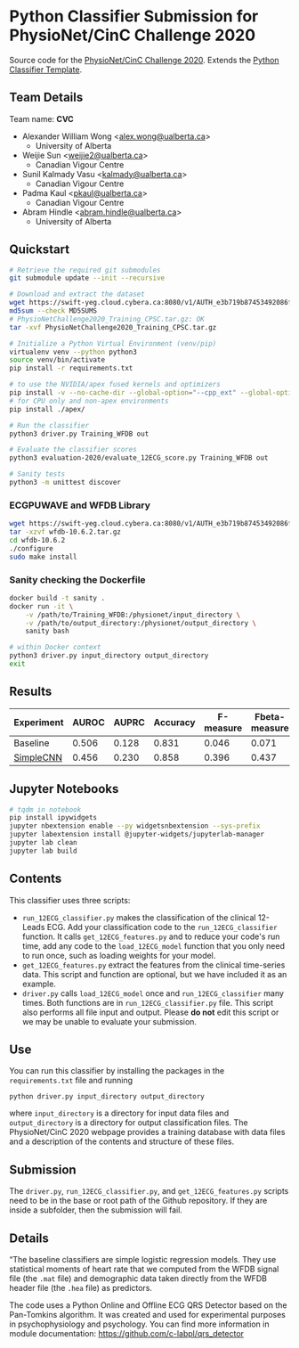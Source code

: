 # Python Classifier Submission for PhysioNet/CinC Challenge 2020

Source code for the [PhysioNet/CinC Challenge 2020](https://physionetchallenges.github.io/2020/). Extends the [Python Classifier Template](https://github.com/physionetchallenges/python-classifier-2020).

## Team Details

Team name: **CVC**

- Alexander William Wong <[alex.wong@ualberta.ca](mailto:alex.wong@ualberta.ca)>
    - University of Alberta
- Weijie Sun <[weijie2@ualberta.ca](mailto:weijie2@ualberta.ca)>
    - Canadian Vigour Centre
- Sunil Kalmady Vasu <[kalmady@ualberta.ca](mailto:kalmady@ualberta.ca)>
    - Canadian Vigour Centre
- Padma Kaul <[pkaul@ualberta.ca](mailto:pkaul@ualberta.ca)>
    - Canadian Vigour Centre
- Abram Hindle <[abram.hindle@ualberta.ca](mailto:abram.hindle@ualberta.ca)>
    - University of Alberta

## Quickstart

```bash
# Retrieve the required git submodules
git submodule update --init --recursive

# Download and extract the dataset
wget https://swift-yeg.cloud.cybera.ca:8080/v1/AUTH_e3b719b87453492086f32f5a66c427cf/physionet_2020/PhysioNetChallenge2020_Training_CPSC.tar.gz
md5sum --check MD5SUMS
# PhysioNetChallenge2020_Training_CPSC.tar.gz: OK
tar -xvf PhysioNetChallenge2020_Training_CPSC.tar.gz

# Initialize a Python Virtual Environment (venv/pip)
virtualenv venv --python python3
source venv/bin/activate
pip install -r requirements.txt

# to use the NVIDIA/apex fused kernels and optimizers
pip install -v --no-cache-dir --global-option="--cpp_ext" --global-option="--cuda_ext" ./apex/
# for CPU only and non-apex environments
pip install ./apex/

# Run the classifier
python3 driver.py Training_WFDB out

# Evaluate the classifier scores
python3 evaluation-2020/evaluate_12ECG_score.py Training_WFDB out

# Sanity tests
python3 -m unittest discover
```

### ECGPUWAVE and WFDB Library
```bash
wget https://swift-yeg.cloud.cybera.ca:8080/v1/AUTH_e3b719b87453492086f32f5a66c427cf/physionet_2020/wfdb-10.6.2.tar.gz
tar -xzvf wfdb-10.6.2.tar.gz
cd wfdb-10.6.2
./configure
sudo make install
```

### Sanity checking the Dockerfile

```bash
docker build -t sanity .
docker run -it \
    -v /path/to/Training_WFDB:/physionet/input_directory \
    -v /path/to/output_directory:/physionet/output_directory \
    sanity bash

# within Docker context
python3 driver.py input_directory output_directory
exit
```

## Results

| Experiment | AUROC | AUPRC | Accuracy | F-measure | Fbeta-measure | Gbeta-measure |
|------------|-------|-------|----------|-----------|---------------|---------------|
| Baseline   | 0.506 | 0.128 | 0.831    | 0.046     | 0.071         | 0.029         |
| [SimpleCNN](https://swift-yeg.cloud.cybera.ca:8080/v1/AUTH_e3b719b87453492086f32f5a66c427cf/physionet_2020/experiments/PhysioNet2020/SimpleCNN.tar.gz) | 0.456 | 0.230 | 0.858    | 0.396     | 0.437         | 0.222         |

## Jupyter Notebooks

```bash
# tqdm in notebook
pip install ipywidgets
jupyter nbextension enable --py widgetsnbextension --sys-prefix
jupyter labextension install @jupyter-widgets/jupyterlab-manager
jupyter lab clean
jupyter lab build
```


## Contents

This classifier uses three scripts:

* `run_12ECG_classifier.py` makes the classification of the clinical 12-Leads ECG. Add your classification code to the `run_12ECG_classifier` function. It calls `get_12ECG_features.py` and to reduce your code's run time, add any code to the `load_12ECG_model` function that you only need to run once, such as loading weights for your model.
* `get_12ECG_features.py` extract the features from the clinical time-series data. This script and function are optional, but we have included it as an example.
* `driver.py` calls `load_12ECG_model` once and `run_12ECG_classifier` many times. Both functions are in `run_12ECG_classifier.py` file. This script also performs all file input and output. Please **do not** edit this script or we may be unable to evaluate your submission.

## Use

You can run this classifier by installing the packages in the `requirements.txt` file and running

    python driver.py input_directory output_directory

where `input_directory` is a directory for input data files and `output_directory` is a directory for output classification files. The PhysioNet/CinC 2020 webpage provides a training database with data files and a description of the contents and structure of these files.

## Submission

The `driver.py`, `run_12ECG_classifier.py`, and `get_12ECG_features.py` scripts need to be in the base or root path of the Github repository. If they are inside a subfolder, then the submission will fail.

## Details
“The baseline classifiers are simple logistic regression models. They use statistical moments of heart rate that we computed from the WFDB signal file (the `.mat` file) and demographic data taken directly from the WFDB header file (the `.hea` file) as predictors. 

The code uses a Python Online and Offline ECG QRS Detector based on the Pan-Tomkins algorithm. It was created and used for experimental purposes in psychophysiology and psychology. You can find more information in module documentation: https://github.com/c-labpl/qrs_detector
